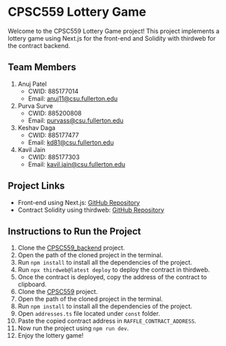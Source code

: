 # CPSC559 Lottery Game

Welcome to the CPSC559 Lottery Game project! This project implements a lottery game using Next.js for the front-end and Solidity with thirdweb for the contract backend.

## Team Members
1. Anuj Patel
   - CWID: 885177014
   - Email: anuj11@csu.fullerton.edu
2. Purva Surve
   - CWID: 885200808
   - Email: purvass@csu.fullerton.edu
3. Keshav Daga
   - CWID: 885177477
   - Email: kd81@csu.fullerton.edu
4. Kavil Jain
   - CWID: 885177303
   - Email: kavil.jain@csu.fullerton.edu

## Project Links
- Front-end using Next.js: [GitHub Repository](https://github.com/anu581999/CPSC559)
- Contract Solidity using thirdweb: [GitHub Repository](https://github.com/anu581999/CPSC559_backend)

## Instructions to Run the Project
1. Clone the [CPSC559_backend](https://github.com/anu581999/CPSC559_backend) project.
2. Open the path of the cloned project in the terminal.
3. Run `npm install` to install all the dependencies of the project.
4. Run `npx thirdweb@latest deploy` to deploy the contract in thirdweb.
5. Once the contract is deployed, copy the address of the contract to clipboard.
6. Clone the [CPSC559](https://github.com/anu581999/CPSC559) project.
7. Open the path of the cloned project in the terminal.
8. Run `npm install` to install all the dependencies of the project.
9. Open `addresses.ts` file located under `const` folder.
10. Paste the copied contract address in `RAFFLE_CONTRACT_ADDRESS`.
11. Now run the project using `npm run dev`.
12. Enjoy the lottery game!
